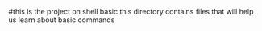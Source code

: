 #this is the project on shell basic 
this directory contains files that will help us learn about basic commands 
